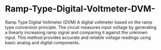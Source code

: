 # Ramp-Type-Digital-Voltmeter-DVM-
Ramp Type Digital Voltmeter (DVM) A digital voltmeter based on the ramp type conversion principle. The circuit measures input voltage by generating a linearly increasing ramp signal and comparing it against the unknown input. This method provides accurate and reliable voltage readings using basic analog and digital components.
